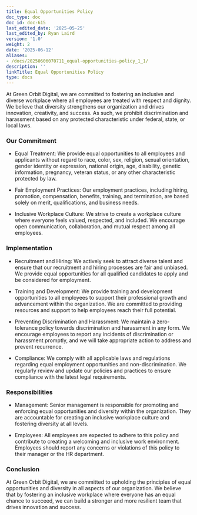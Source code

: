 ```yaml
---
title: Equal Opportunities Policy
doc_type: doc
doc_id: doc-615
last_edited_date: '2025-05-25'
last_edited_by: Ryan Laird
version: '1.0'
weight: 2
date: '2025-06-12'
aliases:
- /docs/20250606070711_equal-opportunities-policy_1_1/
description: ''
linkTitle: Equal Opportunities Policy
type: docs
---
```


At Green Orbit Digital, we are committed to fostering an inclusive and diverse workplace where all employees are treated with respect and dignity. We believe that diversity strengthens our organization and drives innovation, creativity, and success. As such, we prohibit discrimination and harassment based on any protected characteristic under federal, state, or local laws.

### Our Commitment

- Equal Treatment: We provide equal opportunities to all employees and applicants without regard to race, color, sex, religion, sexual orientation, gender identity or expression, national origin, age, disability, genetic information, pregnancy, veteran status, or any other characteristic protected by law.

- Fair Employment Practices: Our employment practices, including hiring, promotion, compensation, benefits, training, and termination, are based solely on merit, qualifications, and business needs.

- Inclusive Workplace Culture: We strive to create a workplace culture where everyone feels valued, respected, and included. We encourage open communication, collaboration, and mutual respect among all employees.

### Implementation

- Recruitment and Hiring: We actively seek to attract diverse talent and ensure that our recruitment and hiring processes are fair and unbiased. We provide equal opportunities for all qualified candidates to apply and be considered for employment.

- Training and Development: We provide training and development opportunities to all employees to support their professional growth and advancement within the organization. We are committed to providing resources and support to help employees reach their full potential.

- Preventing Discrimination and Harassment: We maintain a zero-tolerance policy towards discrimination and harassment in any form. We encourage employees to report any incidents of discrimination or harassment promptly, and we will take appropriate action to address and prevent recurrence.

- Compliance: We comply with all applicable laws and regulations regarding equal employment opportunities and non-discrimination. We regularly review and update our policies and practices to ensure compliance with the latest legal requirements.

### Responsibilities

- Management: Senior management is responsible for promoting and enforcing equal opportunities and diversity within the organization. They are accountable for creating an inclusive workplace culture and fostering diversity at all levels.

- Employees: All employees are expected to adhere to this policy and contribute to creating a welcoming and inclusive work environment. Employees should report any concerns or violations of this policy to their manager or the HR department.

### Conclusion

At Green Orbit Digital, we are committed to upholding the principles of equal opportunities and diversity in all aspects of our organization. We believe that by fostering an inclusive workplace where everyone has an equal chance to succeed, we can build a stronger and more resilient team that drives innovation and success.
